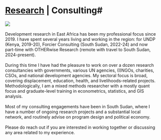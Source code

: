 # <a href="https://https://njwsn.github.io/">Research</a> | Consulting# 
<a href="https://njwsn.github.io/pages/consulting"> <img src="https://njwsn.github.io/assets/images/consulting_logos.png" style="max-width:100%; height:auto;"/> </a>
<br><br>
Development research in East Africa has been my professional focus since 2019. I have spent several years living and working in the region: for UNDP (Kenya, 2019-20), Forcier Consulting (South Sudan, 2022-24) and now part-time with OTHERwise Research (remote with travel to South Sudan, 2024-present).
<br><br>
During this time I have had the pleasure to work on over a dozen research consultancies with governments, various UN agencies, (I)NGOs, charities, CSOs, and national development agencies. My sectoral focus is broad, covering displacement, education, health, and livelihoods-related projects. Methodologically, I am a mixed methods researcher with a mostly quant focus and graduate-level training in econometrics, statistics, and GIS analysis. 
<br><br>
Most of my consulting engagements have been in South Sudan, where I have a number of ongoing research projects and a substantial local network, and routinely advise on program design and political economy.
<br><br>
Please do reach out if you are interested in working together or discussing any area related to my experience.
<br><br>
